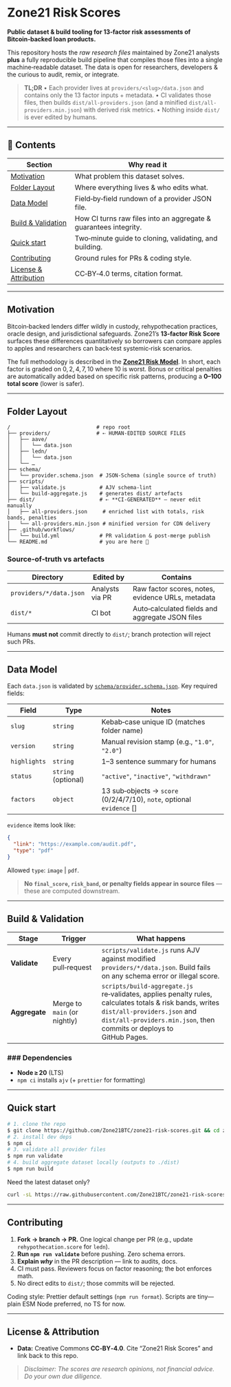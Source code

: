 # Zone21 Risk Scores

**Public dataset & build tooling for 13‑factor risk assessments of Bitcoin‑backed loan products.**

This repository hosts the _raw research files_ maintained by Zone21 analysts **plus** a fully reproducible build pipeline that compiles those files into a single machine‑readable dataset. The data is open for researchers, developers & the curious to audit, remix, or integrate.

> **TL;DR** &#x20;
> • Each provider lives at `providers/<slug>/data.json` and contains only the 13 factor inputs + metadata. &#x20;
> • CI validates those files, then builds `dist/all-providers.json` (and a minified `dist/all-providers.min.json`) with derived risk metrics. &#x20;
> • Nothing inside `dist/` is ever edited by humans.

---

## 📑 Contents

| Section                                            | Why read it                                                      |
| -------------------------------------------------- | ---------------------------------------------------------------- |
| [Motivation](#motivation)                      | What problem this dataset solves.                                |
| [Folder Layout](#folderlayout)                | Where everything lives & who edits what.                         |
| [Data Model](#datamodel)                      | Field‑by‑field rundown of a provider JSON file.                  |
| [Build & Validation](#build-validation)       | How CI turns raw files into an aggregate & guarantees integrity. |
| [Quick start](#quickstart)                    | Two‑minute guide to cloning, validating, and building.           |
| [Contributing](#contributing)                  | Ground rules for PRs & coding style.                             |
| [License & Attribution](#licenseattribution) | CC‑BY‑4.0 terms, citation format.                                |

---

## Motivation

Bitcoin‑backed lenders differ wildly in custody, rehypothecation practices, oracle design, and jurisdictional safeguards. Zone21’s **13‑factor Risk Score** surfaces these differences quantitatively so borrowers can compare apples to apples and researchers can back‑test systemic‑risk scenarios.

The full methodology is described in the [**Zone21 Risk Model**](https://www.zone21.com/risk-model). In short, each factor is graded on $0, 2, 4, 7, 10$ where 10 is worst. Bonus or critical penalties are automatically added based on specific risk patterns, producing a **0–100 total score** (lower is safer).

---

## Folder Layout

```
/                            # repo root
├── providers/               # ⇠ HUMAN‑EDITED SOURCE FILES
│   ├── aave/
│   │   └── data.json
│   ├── ledn/
│   │   └── data.json
│   └── …
├── schema/
│   └── provider.schema.json  # JSON‑Schema (single source of truth)
├── scripts/
│   ├── validate.js           # AJV schema‑lint
│   └── build-aggregate.js    # generates dist/ artefacts
├── dist/                     # ⇠ **CI‑GENERATED** — never edit manually
│   ├── all-providers.json     # enriched list with totals, risk bands, penalties
│   └── all-providers.min.json # minified version for CDN delivery
├── .github/workflows/
│   └── build.yml             # PR validation & post‑merge publish
└── README.md                 # you are here 🚀
```

### Source‑of‑truth vs artefacts

| Directory               | Edited by       | Contains                                          |
| ----------------------- | --------------- | ------------------------------------------------- |
| `providers/*/data.json` | Analysts via PR | Raw factor scores, notes, evidence URLs, metadata |
| `dist/*`                | CI bot          | Auto‑calculated fields and aggregate JSON files   |

Humans **must not** commit directly to `dist/`; branch protection will reject such PRs.

---

## Data Model

Each `data.json` is validated by [`schema/provider.schema.json`](./schema/provider.schema.json). Key required fields:

| Field        | Type                | Notes                                                                  |
| ------------ | ------------------- | ---------------------------------------------------------------------- |
| `slug`       | `string`            | Kebab‑case unique ID (matches folder name)                             |
| `version`    | `string`            | Manual revision stamp (e.g., `"1.0"`, `"2.0"`)                         |
| `highlights` | `string`            | 1–3 sentence summary for humans                                        |
| `status`     | `string` (optional) | `"active"`, `"inactive"`, `"withdrawn"`                                |
| `factors`    | `object`            | 13 sub‑objects → `score` (0/2/4/7/10), `note`, optional `evidence` \[] |

`evidence` items look like:

```json
{
  "link": "https://example.com/audit.pdf",
  "type": "pdf"
}
```

Allowed `type`: `image` | `pdf`.

> **No `final_score`, `risk_band`, or penalty fields appear in source files** — these are computed downstream.

---

## Build & Validation

| Stage         | Trigger                      | What happens                                                                                                                                                                                                   |
| ------------- | ---------------------------- | -------------------------------------------------------------------------------------------------------------------------------------------------------------------------------------------------------------- |
| **Validate**  | Every pull‑request           | `scripts/validate.js` runs AJV against modified `providers/*/data.json`. Build fails on any schema error or illegal score.                                                                                     |
| **Aggregate** | Merge to `main` (or nightly) | `scripts/build-aggregate.js` re‑validates, applies penalty rules, calculates totals & risk bands, writes `dist/all-providers.json` and `dist/all-providers.min.json`, then commits or deploys to GitHub Pages. |

### ### Dependencies

- **Node ≥ 20** (LTS)
- `npm ci` installs `ajv` (+ `prettier` for formatting)

---

## Quick start

```bash
# 1. clone the repo
$ git clone https://github.com/Zone21BTC/zone21-risk-scores.git && cd zone21-risk-scores
# 2. install dev deps
$ npm ci
# 3. validate all provider files
$ npm run validate
# 4. build aggregate dataset locally (outputs to ./dist)
$ npm run build
```

Need the latest dataset only?

```bash
curl -sL https://raw.githubusercontent.com/Zone21BTC/zone21-risk-scores/main/dist/all-providers.json | jq '.[0]'
```

---

## Contributing

1. **Fork → branch → PR.** One logical change per PR (e.g., update `rehypothecation.score` for `ledn`).
2. **Run `npm run validate`** before pushing. Zero schema errors.
3. **Explain _why_** in the PR description — link to audits, docs.
4. CI must pass. Reviewers focus on factor reasoning; the bot enforces math.
5. No direct edits to `dist/`; those commits will be rejected.

Coding style: Prettier default settings (`npm run format`). Scripts are tiny—plain ESM Node preferred, no TS for now.

---

## License & Attribution

- **Data:** Creative Commons **CC‑BY‑4.0**. Cite “Zone21 Risk Scores” and link back to this repo.

> _Disclaimer: The scores are research opinions, not financial advice. Do your own due diligence._
